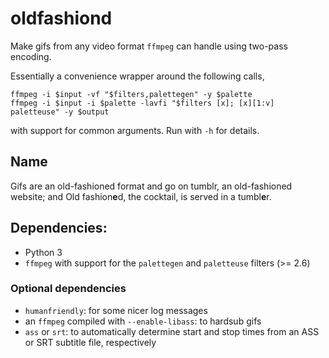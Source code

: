 oldfashiond
===================

Make gifs from any video format `ffmpeg` can handle using two-pass encoding.

Essentially a convenience wrapper around the following calls,

    ffmpeg -i $input -vf "$filters,palettegen" -y $palette
    ffmpeg -i $input -i $palette -lavfi "$filters [x]; [x][1:v] paletteuse" -y $output

with support for common arguments. Run with `-h` for details.

## Name ##

Gifs are an old-fashioned format and go on tumblr, an old-fashioned website; and Old fashion**e**d, the cocktail, is served in a tumbl**e**r.

## Dependencies: ##
 * Python 3
 * `ffmpeg` with support for the `palettegen` and `paletteuse` filters (>= 2.6)

### Optional dependencies ###
  * `humanfriendly`: for some nicer log messages
  * an `ffmpeg` compiled with `--enable-libass`: to hardsub gifs
  * `ass` or `srt`: to automatically determine start and stop times from an ASS or SRT subtitle file, respectively

